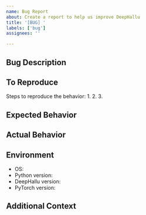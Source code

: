 ```yaml
---
name: Bug Report
about: Create a report to help us improve DeepHallu
title: '[BUG] '
labels: ['bug']
assignees: ''

---
```


## Bug Description

<!-- A clear and concise description of what the bug is -->

## To Reproduce

Steps to reproduce the behavior:
1. 
2. 
3. 

## Expected Behavior

<!-- A clear and concise description of what you expected to happen -->

## Actual Behavior

<!-- A clear and concise description of what actually happened -->

## Environment

- OS: <!-- e.g., Ubuntu 20.04, Windows 10, macOS Big Sur -->
- Python version: <!-- e.g., 3.9.7 -->
- DeepHallu version: <!-- e.g., 0.1.0 -->
- PyTorch version: <!-- e.g., 1.12.0 -->

## Additional Context

<!-- Add any other context about the problem here, including logs or screenshots -->